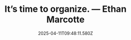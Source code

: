 ---
layout: bookmark
title: It’s time to organize. — Ethan Marcotte
tags:
  - Bookmarks
  - Working
  - Community
  - Fascism
date: 2025-04-11T09:48:11.580Z
created: 2025-04-11T09:48:11.580Z
modified: 2025-04-11T09:48:11.580Z
link: https://ethanmarcotte.com/wrote/time-to-organize/
id: 1012532993
image: https://ethanmarcotte.com/opengraph/time-to-organize-55ede8c7713f88c92c93a68f84b9d4b2.png
---